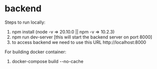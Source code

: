 # backend
Steps to run locally:
1. npm install (node -v => 20.10.0 || npm -v => 10.2.3)
2. npm run dev-server [this will start the backend server on port 8000]
3. to access backend we need to use this URL http://localhost:8000

For building docker container:
1. docker-compose build --no-cache
